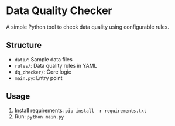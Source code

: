 # Data Quality Checker

A simple Python tool to check data quality using configurable rules.

## Structure
- `data/`: Sample data files
- `rules/`: Data quality rules in YAML
- `dq_checker/`: Core logic
- `main.py`: Entry point

## Usage
1. Install requirements: `pip install -r requirements.txt`
2. Run: `python main.py`
